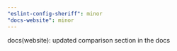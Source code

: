 ```yaml
---
"eslint-config-sheriff": minor
"docs-website": minor
---
```


docs(website): updated comparison section in the docs
